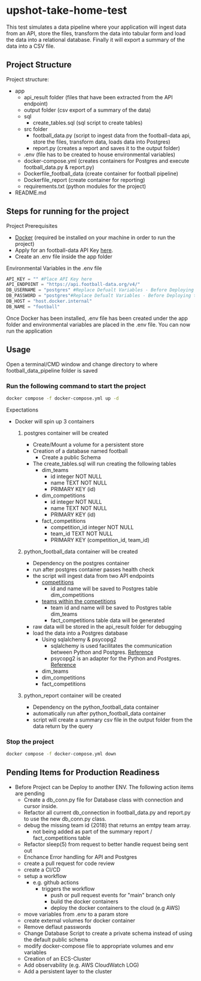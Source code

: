 # upshot-take-home-test
This test simulates a data pipeline where your application will ingest data from an API, store the files, transform the data into tabular form and load the data into a relational database. Finally it will export a summary of the data into a CSV file.

## Project Structure

Project structure: 

- app
    - api_result folder (files that have been extracted from the API endpoint)
    - output folder (csv export of a summary of the data)
    - sql
        - create_tables.sql (sql script to create tables)
    - src folder
        - football_data.py (script to ingest data from the football-data api, store the files, transform data, loads data into Postgres)
        - report.py (creates a report and saves it to the output folder)
    - .env (file has to be created to house environmental variables)
    - docker-compose.yml (creates containers for Postgres and execute football_data.py & report.py)
    - Dockerfile_football_data (create container for football pipeline)
    - Dockerfile_report (create container for reporting)
    - requirements.txt (python modules for the project)
- README.md

## Steps for running for the project

Project Prerequisites

- [Docker](https://www.docker.com) (required be installed on your machine in order to run the project)
- Apply for an football-data API Key [here](https://www.football-data.org/client/register).
- Create an .env file inside the app folder

Environmental Variables in the .env file

```python
API_KEY = "" #Place API Key here
API_ENDPOINT = "https://api.football-data.org/v4/"
DB_USERNAME = "postgres" #Replace Defualt Variables - Before Deploying to another ENV
DB_PASSWORD = "postgres"#Replace Defualt Variables - Before Deploying to another ENV
DB_HOST = "host.docker.internal"
DB_NAME = "football"
```

Once Docker has been installed, .env file has been created under the app folder and environmental variables are placed in the .env file. You can now run the application

## Usage

Open a terminal/CMD window and change directory to where football_data_pipeline folder is saved

### Run the following command to start the project

```bash
docker compose -f docker-compose.yml up -d
```
Expectations
- Docker will spin up 3 containers
    1. postgres container will be created
        - Create/Mount a volume for a persistent store
        - Creation of a database named football
            - Create a public Schema
        - The create_tables.sql will run creating the following tables
            - dim_teams
                - id integer NOT NULL
                - name TEXT NOT NULL
                - PRIMARY KEY (id)
            - dim_competitions
                - id integer NOT NULL
                - name TEXT NOT NULL
                - PRIMARY KEY (id)
            - fact_competitions
                - competition_id integer NOT NULL
                - team_id TEXT NOT NULL
                - PRIMARY KEY (competition_id, team_id)

    2. python_football_data container will be created
        - Dependency on the postgres container
        - run after postgres container passes health check
        - the script will ingest data from two API endpoints
            - [competitions](https://api.football-data.org/v4/competitions)
                - id and name will be saved to Postgres table dim_competitions
            - [teams within the competitions](https://api.football-data.org/v4/competitions/%7Bid%7D/teams)
                - team id and name will be saved to Postgres table dim_teams
                 - fact_competitions table data will be generated
        - raw data will be stored in the api_result folder for debugging  
        - load the data into a Postgres database
            - Using sqlalchemy & psycopg2
                - sqlalchemy is used facilitates the communication between Python and Postgres. [Reference](https://www.sqlalchemy.org/)
                - psycopg2 is an adapter for the Python and Postgres. [Reference](https://pypi.org/project/psycopg2/)
            - dim_teams
            - dim_competitions
            - fact_competitions

    3. python_report container will be created
        - Dependency on the python_football_data container
        - automatically run after python_football_data container
        - script will create a summary csv file in the output folder from the data return by the query

### Stop the project
```bash
docker compose -f docker-compose.yml down
```

## Pending Items for Production Readiness
- Before Project can be Deploy to another ENV. The following action items are pending
    - Create a db_conn.py file for Database class with connection and cursor inside.
    - Refactor all current db_connection in  football_data.py and report.py to use the new db_conn.py class.
    - debug the missing team id {2018} that returns an emtpy team array. 
        - not being added as part of the summary report / fact_competitions table
    - Refactor sleep(5) from request to better handle request being sent out
    - Enchance Error handling for API and Postgres
    - create a pull request for code review
    - create a CI/CD
    - setup a workflow
      - e.g. github actions
        - triggers the workflow
            - push or pull request events for "main" branch only
            - build the docker containers
            - deploy the docker containers to the cloud (e.g AWS)
    - move variables from .env to a param store 
    - create external volumes for docker container
    - Remove deflaut passwords
    - Change Database Script to create a private schema instead of using the default public schema
    - modify docker-compose file to appropriate volumes and env variables
    - Creation of an ECS-Cluster
    - Add observability (e.g. AWS CloudWatch LOG)
    - Add a persistent layer to the cluster